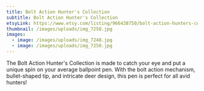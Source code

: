 ```yaml
---
title: Bolt Action Hunter's Collection
subtitle: Bolt Action Hunter's Collection
etsyLink: https://www.etsy.com/listing/966438750/bolt-action-hunters-collection?click_key=7c346109e2c938ae7820a7a2437bd70e89314a32%3A966438750&click_sum=3d37bdb8&ref=shop_home_feat_1&frs=1
thumbnail: /images/uploads/img_7258.jpg
images:
  - image: /images/uploads/img_7248.jpg
  - image: /images/uploads/img_7250.jpg
---
```

<!--StartFragment-->

The Bolt Action Hunter's Collection is made to catch your eye and put a unique spin on your average ballpoint pen. With the bolt action mechanism, bullet-shaped tip, and intricate deer design, this pen is perfect for all avid hunters!

<!--EndFragment-->